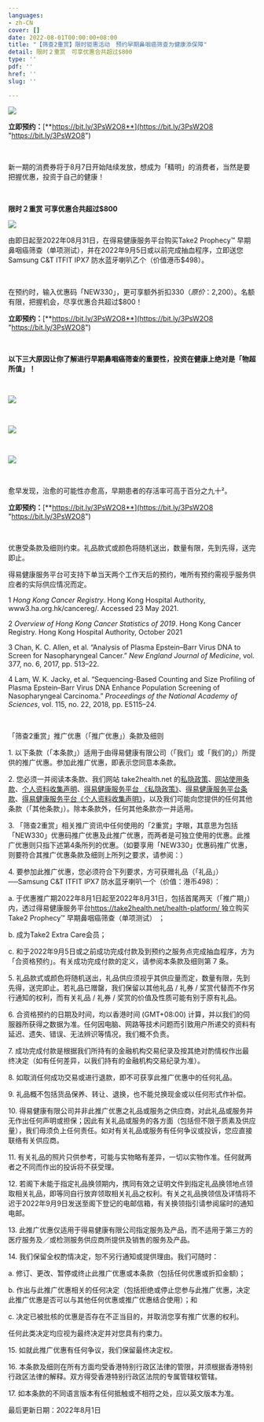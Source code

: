 ```yaml
---
languages:
- zh-CN
cover: []
date: 2022-08-01T00:00:00+08:00
title: "【筛查2重赏】限时钜惠活动　预约早期鼻咽癌筛查为健康添保障"
detail: 限时２重赏　可享优惠合共超过$800
type: ''
pdf: ''
href: ''
slug: ''

---
```

![](../images/cw_inner_page_thumbnail_tc-06-06-06-07.jpg)

**立即预约：**[**https://bit.ly/3PsW2O8**](https://bit.ly/3PsW2O8 "https://bit.ly/3PsW2O8")

<br/>

新一期的消费券将于8月7日开始陆续发放，想成为「精明」的消费者，当然是要把握优惠，投资于自己的健康！

<br/>

**限时２重赏 可享优惠合共超过$800**

![](../images/asset-13.png)

由即日起至2022年08月31日，在得易健康服务平台购买Take2 Prophecy™ 早期鼻咽癌筛查（单项测试），并在2022年9月5日或以前完成抽血程序，立即送您Samsung C&T ITFIT IPX7 防水蓝牙喇叭乙个（价值港币$498）。

<br/>

在预约时，输入优惠码「NEW330」，更可享额外折扣$330 （原价：$2,200）。名额有限，把握机会，尽享优惠合共超过$800！

**立即预约：**[**https://bit.ly/3PsW2O8**](https://bit.ly/3PsW2O8 "https://bit.ly/3PsW2O8")

<br/>

**以下三大原因让你了解进行早期鼻咽癌筛查的重要性，投资在健康上绝对是「物超所值」！**

<br/>

![](../images/asset-1.png)

<br/>

![](../images/asset-2.png)

<br/>

![](../images/asset-3.png)

<br/>

愈早发现，治愈的可能性亦愈高，早期患者的存活率可高于百分之九十²。

**立即预约：**[**https://bit.ly/3PsW2O8**](https://bit.ly/3PsW2O8 "https://bit.ly/3PsW2O8")

<br/>

优惠受条款及细则约束。礼品款式或颜色将随机送出，数量有限，先到先得，送完即止。

得易健康服务平台可支持下单当天两个工作天后的预约，唯所有预约需视乎服务供应者的实际供应情况而定。

1 _Hong Kong Cancer Registry_. Hong Kong Hospital Authority, www3.ha.org.hk/cancereg/. Accessed 23 May 2021.

2 _Overview of Hong Kong Cancer Statistics of 2019_. Hong Kong Cancer Registry. Hong Kong Hospital Authority, October 2021

3 Chan, K. C. Allen, et al. “Analysis of Plasma Epstein–Barr Virus DNA to Screen for Nasopharyngeal Cancer.” _New England Journal of Medicine_, vol. 377, no. 6, 2017, pp. 513–22.

4 Lam, W. K. Jacky, et al. “Sequencing-Based Counting and Size Profiling of Plasma Epstein–Barr Virus DNA Enhance Population Screening of Nasopharyngeal Carcinoma.” _Proceedings of the National_ _Academy of Sciences_, vol. 115, no. 22, 2018, pp. E5115–24.

<br/>

「筛查2重赏」推广优惠（「推广优惠」）条款及细则

1\.	以下条款（「本条款」）适用于由得易健康有限公司（「我们」或「我们的」）所提供的推广优惠。参加此推广优惠，即表示您同意本条款。

2\.	您必须一并阅读本条款、我们网站 take2health.net 的[私隐政策](https://take2health.net/terms-and-conditions/%E7%A7%81%E9%9A%B1%E6%94%BF%E7%AD%96)、[网站使用条款](https://take2health.net/terms-and-conditions/%E7%B6%B2%E7%AB%99%E4%BD%BF%E7%94%A8%E6%A2%9D%E6%AC%BE)、[个人资料收集声明](https://take2health.net/terms-and-conditions/%E5%80%8B%E4%BA%BA%E8%B3%87%E6%96%99%E6%94%B6%E9%9B%86%E8%81%B2%E6%98%8E)、[得易健康服务平台 《私隐政策》](https://take2health.net/health-platform/agreement/2)、[得易健康服务平台条款](https://take2health.net/health-platform/agreement/3)、[得易健康服务平台《个人资料收集声明》](https://take2health.net/health-platform/agreement/1)，以及我们可能向您提供的任何其他条款（「其他条款」）。除本条款外，任何其他条款亦一并适用。

3\.	「筛查2重赏」相关推广资讯中任何使用的「2重赏」字眼，其意思为包括「NEW330」优惠码推广优惠及此推广优惠，而两者是可独立使用的优惠。此推广优惠则只指下述第4条所列的优惠。（如要享用「NEW330」优惠码推广优惠，则要符合其推广优惠条款及细则上所列之要求，请参阅：）

4\.	要参加此推广优惠，您必须符合下列要求，方可获赠礼品（「礼品」）──Samsung C&T ITFIT IPX7 防水蓝牙喇叭一个（价值：港币498）：

a.	于优惠推广期2022年8月1日起至2022年8月31日，包括首尾两天（「推广期」）内，透过得易健康服务平台[https://take2health.net/health-platform/ ](https://take2health.net/health-platform/ )独立购买Take2 Prophecy™ 早期鼻咽癌筛查（单项测试） ；

b.	成为Take2 Extra Care会员；

c.	和于2022年9月5日或之前成功完成付款及到预约之服务点完成抽血程序，方为「合资格预约」。有关成功完成付款的定义，请参阅本条款及细则第 7 条。

5\.	礼品款式或颜色将随机送出，礼品供应须视乎其供应量而定，数量有限，先到先得，送完即止。若礼品已赠罄，我们保留以其他礼品 / 礼券 / 奖赏代替而不作另行通知的权利，而有关礼品 / 礼券 / 奖赏的价值及性质可能有别于原有礼品。

6\.	合资格预约的日期及时间，均以香港时间 (GMT+08:00) 计算，并以我们的伺服器所获得之数据为准。任何因电脑、网路等技术问题而引致用户所递交的资料有延迟、遗失、错误、无法辨识等情况，我们概不负责。

7\.	成功完成付款是根据我们所持有的金融机构交易纪录及按其绝对酌情权作出最终决定（如有任何差异，以我们持有的金融机构交易纪录为准）。

8\.	如取消任何成功交易或进行退款，即不可获享此推广优惠中的任何礼品。

9\.	礼品概不包括货品保养、转让、退换，也不能兑换现金或以任何形式作补偿。

10\.	得易健康有限公司并非此推广优惠之礼品或服务之供应商，对此礼品或服务并无作出任何声明或担保；因此有关礼品或服务的各方面（包括但不限于质素及供应量），我们毋须负上任何责任。如对有关礼品或服务有任何争议或投诉，您应直接联络有关供应商。

11\.	有关礼品的照片只供参考，可能与实物略有差异，一切以实物作准。任何就两者之不同而作出的投诉将不获受理。

12\.	若阁下未能于指定礼品换领期内，携同有效之证明文件到指定礼品换领地点领取相关礼品，即等同自行放弃领取相关礼品之权利。有关之礼品换领信及详情将不迟于2022年9月9日发送至阁下登记的电邮信箱，有关换领指引请参阅届时的通知电邮。

13\.	此推广优惠仅适用于得易健康有限公司指定服务及产品，而不适用于第三方的医疗服务及／或检测服务供应商所提供及销售的服务及产品。

14\.	我们保留全权酌情决定，恕不另行通知或提供理由。我们可随时：

a.	修订、更改、暂停或终止此推广优惠或本条款（包括任何优惠或折扣金额)；

b.	作出与此推广优惠相关的任何决定（包括拒绝或停止您参与此推广优惠，决定此推广优惠是否可以与其他任何优惠或推广优惠结合使用）；和

c.	决定已被批核的优惠是否存在不正当目的，并取消您享有推广优惠的权利。

任何此类决定均应视为最终决定并对您具有约束力。

15\.	如就此推广优惠有任何争议，我们保留最终决定权。

16\.	本条款及细则在所有方面均受香港特别行政区法律的管限，并须根据香港特别行政区法律的解释。双方得受香港特别行政区法院的专属管辖权管辖。

17\.	如本条款的不同语言版本有任何抵触或不相符之处，应以英文版本为准。

最后更新日期：2022年8月1日
